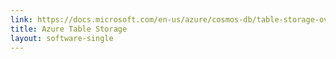 ```yaml
---
link: https://docs.microsoft.com/en-us/azure/cosmos-db/table-storage-overview
title: Azure Table Storage
layout: software-single
---
```

